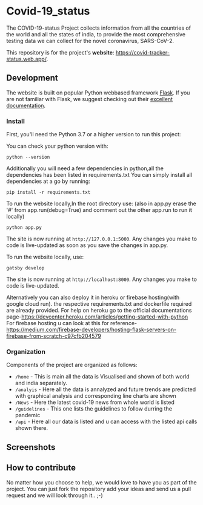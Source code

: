 # Covid-19_status


The COVID-19-status Project collects information from all the countries of the world and all the states of india, to provide the most comprehensive testing data we can collect for the novel coronavirus, SARS-CoV-2.

This repository is for the project's **website**: https://covid-tracker-status.web.app/.

## Development

The website is built on popular Python webbased framework [Flask](https://palletsprojects.com/p/flask/). If you are not familiar with Flask, we suggest checking out their [excellent documentation](https://flask.palletsprojects.com/en/1.1.x/).

### Install

First, you'll need the Python 3.7 or a higher version to run this project:

You can check your python version with:

```shell
python --version
```
Additionally you will need a few dependencies in python,all the dependencies has been listed in requirements.txt
You can simply install all dependencies at a go by running:

```shell
pip install -r requirements.txt
```

To run the website locally,In the root directory use:
(also in app.py erase the '#' from app.run(debug=True) and comment out the other app.run to run it locally)
```shell
python app.py
```
The site is now running at `http://127.0.0.1:5000`. Any changes you make to code is live-updated as soon as you save the changes in app.py. 


To run the website locally, use:

```shell
gatsby develop
```

The site is now running at `http://localhost:8000`. Any changes you make to code is live-updated.

Alternatively you can also deploy it in heroku or firebase hosting(with google cloud run). the respective requirements.txt and dockerfile required are already provided.
For help on heroku go to the official documentations page-https://devcenter.heroku.com/articles/getting-started-with-python
For firebase hosting u can look at this for reference- https://medium.com/firebase-developers/hosting-flask-servers-on-firebase-from-scratch-c97cfb204579

### Organization

Components of the project are organized as follows:

- `/home` - This is main all the data is Visualised and shown of both world and india separately.
- `/analyis` - Here all the data is annalyzed and future trends are predicted with graphical analysis and corresponding line charts are shown
- `/News` - Here the latest covid-19 news from whole world is listed
- `/guidelines` - This one lists the guidelines to follow durring the pandemic
- `/api` - Here all our data is listed  and u can access with the listed api calls shown there. 

## Screenshots

## How to contribute

No matter how you choose to help, we would love to have you as part of the project. 
You can just fork the repository add your ideas and send us a pull request and we will look through it.. ;-)
